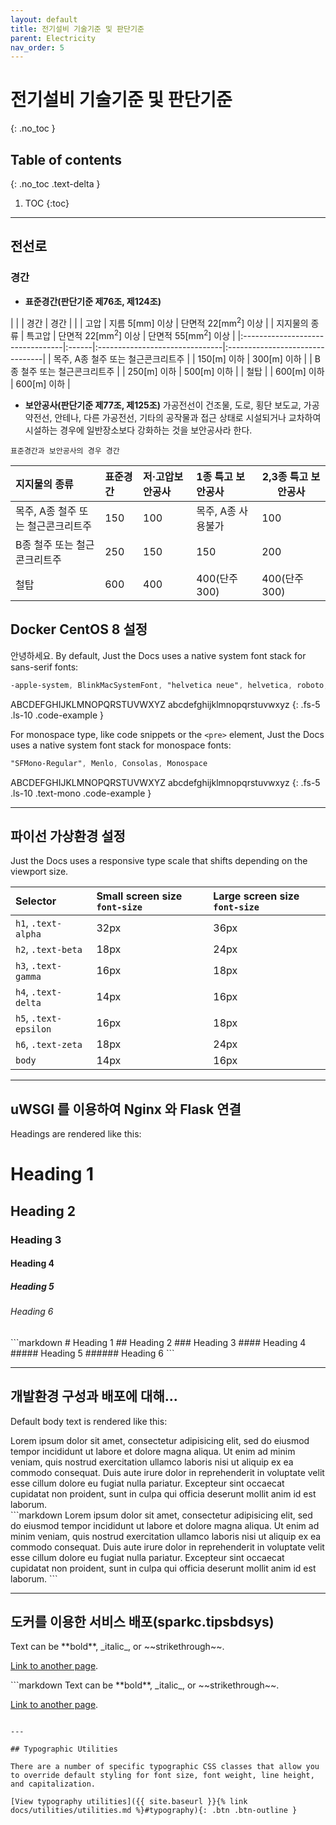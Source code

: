 ```yaml
---
layout: default
title: 전기설비 기술기준 및 판단기준
parent: Electricity
nav_order: 5
---
```


# 전기설비 기술기준 및 판단기준
{: .no_toc }

## Table of contents
{: .no_toc .text-delta }

1. TOC
{:toc}

---

## 전선로

### 경간

- **표준경간(판단기준 제76조, 제124조)**

|                                  |       | 경간                            | 경간                            |
|                                  | 고압   | 지름 5[mm] 이상                | 단면적 22[mm<sup>2</sup>] 이상 |
| 지지물의 종류                     | 특고압 | 단면적 22[mm<sup>2</sup>] 이상 | 단면적 55[mm<sup>2</sup>] 이상 |
|:---------------------------------|:------|:-------------------------------|:--------------------------------|
| 목주, A종 철주 또는 철근콘크리트주 |        | 150[m] 이하                   | 300[m] 이하                    |
| B종 철주 또는 철근콘크리트주       |       | 250[m] 이하                    | 500[m] 이하                    |
| 철탑                             |        | 600[m] 이하                   | 600[m] 이하                    |

- **보안공사(판단기준 제77조, 제125조)**  가공전선이 건조물, 도로, 횡단 보도교, 가공 약전선, 안테나, 다른 가공전선, 기타의 공작물과 접근 상태로 시설되거나 교차하여 시설하는 경우에 일반장소보다 강화하는 것을 보안공사라 한다.

`표준경간과 보안공사의 경우 경간`

| 지지물의 종류                     | 표준경간 | 저·고압보안공사 | 1종 특고 보안공사 | 2,3종 특고 보안공사 |
|:---------------------------------|:--------|:---------------|:-----------------|---------------|
| 목주, A종 철주 또는 철근콘크리트주 | 150     | 100             | 목주, A종 사용불가 | 100          |
| B종 철주 또는 철근콘크리트주       | 250     | 150            | 150                | 200          |
| 철탑                             | 600     | 400            | 400(단주 300)      | 400(단주 300) |








## Docker CentOS 8 설정

안녕하세요.  By default, Just the Docs uses a native system font stack for sans-serif fonts:

```scss
-apple-system, BlinkMacSystemFont, "helvetica neue", helvetica, roboto, noto, "segoe ui", arial, sans-serif
```

ABCDEFGHIJKLMNOPQRSTUVWXYZ
abcdefghijklmnopqrstuvwxyz
{: .fs-5 .ls-10 .code-example }

For monospace type, like code snippets or the `<pre>` element, Just the Docs uses a native system font stack for monospace fonts:

```scss
"SFMono-Regular", Menlo, Consolas, Monospace
```

ABCDEFGHIJKLMNOPQRSTUVWXYZ
abcdefghijklmnopqrstuvwxyz
{: .fs-5 .ls-10 .text-mono .code-example }

---

## 파이선 가상환경 설정

Just the Docs uses a responsive type scale that shifts depending on the viewport size.

| Selector              | Small screen size `font-size`    | Large screen size `font-size` |
|:----------------------|:---------------------------------|:------------------------------|
| `h1`, `.text-alpha`   | 32px                             | 36px                          |
| `h2`, `.text-beta`    | 18px                             | 24px                          |
| `h3`, `.text-gamma`   | 16px                             | 18px                          |
| `h4`, `.text-delta`   | 14px                             | 16px                          |
| `h5`, `.text-epsilon` | 16px                             | 18px                          |
| `h6`, `.text-zeta`    | 18px                             | 24px                          |
| `body`                | 14px                             | 16px                          |

---

## uWSGI 를 이용하여 Nginx 와 Flask 연결

Headings are rendered like this:

<div class="code-example">
<h1>Heading 1</h1>
<h2>Heading 2</h2>
<h3>Heading 3</h3>
<h4>Heading 4</h4>
<h5>Heading 5</h5>
<h6>Heading 6</h6>
</div>
```markdown
# Heading 1
## Heading 2
### Heading 3
#### Heading 4
##### Heading 5
###### Heading 6
```

---

## 개발환경 구성과 배포에 대해...

Default body text is rendered like this:

<div class="code-example" markdown="1">
Lorem ipsum dolor sit amet, consectetur adipisicing elit, sed do eiusmod tempor incididunt ut labore et dolore magna aliqua. Ut enim ad minim veniam, quis nostrud exercitation ullamco laboris nisi ut aliquip ex ea commodo consequat. Duis aute irure dolor in reprehenderit in voluptate velit esse cillum dolore eu fugiat nulla pariatur. Excepteur sint occaecat cupidatat non proident, sunt in culpa qui officia deserunt mollit anim id est laborum.
</div>
```markdown
Lorem ipsum dolor sit amet, consectetur adipisicing elit, sed do eiusmod tempor incididunt ut labore et dolore magna aliqua. Ut enim ad minim veniam, quis nostrud exercitation ullamco laboris nisi ut aliquip ex ea commodo consequat. Duis aute irure dolor in reprehenderit in voluptate velit esse cillum dolore eu fugiat nulla pariatur. Excepteur sint occaecat cupidatat non proident, sunt in culpa qui officia deserunt mollit anim id est laborum.
```

---

## 도커를 이용한 서비스 배포(sparkc.tipsbdsys)

<div class="code-example" markdown="1">
Text can be **bold**, _italic_, or ~~strikethrough~~.

[Link to another page](another-page).
</div>
```markdown
Text can be **bold**, _italic_, or ~~strikethrough~~.

[Link to another page](another-page).
```

---

## Typographic Utilities

There are a number of specific typographic CSS classes that allow you to override default styling for font size, font weight, line height, and capitalization.

[View typography utilities]({{ site.baseurl }}{% link docs/utilities/utilities.md %}#typography){: .btn .btn-outline }
